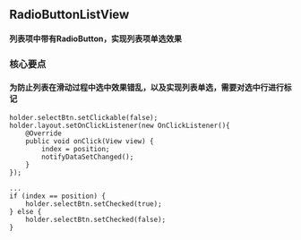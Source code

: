 ## RadioButtonListView
#### 列表项中带有RadioButton，实现列表项单选效果

### 核心要点

#### 为防止列表在滑动过程中选中效果错乱，以及实现列表单选，需要对选中行进行标记

    holder.selectBtn.setClickable(false);
    holder.layout.setOnClickListener(new OnClickListener(){
        @Override
        public void onClick(View view) {
    	    index = position;
    	    notifyDataSetChanged();
    	}
    });
    
    ...
    if (index == position) {
        holder.selectBtn.setChecked(true);
    } else {
        holder.selectBtn.setChecked(false);
    }
